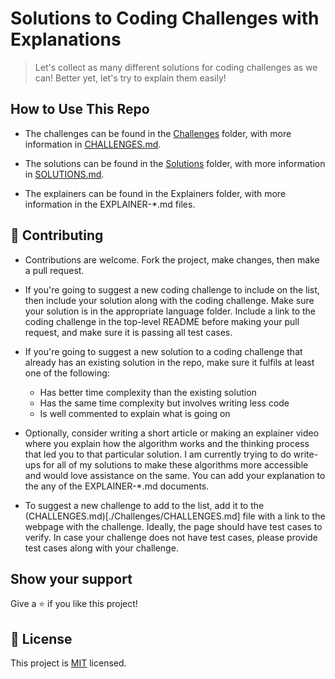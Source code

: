 # Solutions to Coding Challenges with Explanations


> Let's collect as many different solutions for coding challenges as we can! Better yet, let's try to explain them easily!

## How to Use This Repo

- The challenges can be found in the [Challenges](./Challenges) folder, with more information in [CHALLENGES.md](./Challenges/CHALLENGES.md).

- The solutions can be found in the [Solutions](./Solutions) folder, with more information in [SOLUTIONS.md](./Solutions/SOLUTIONS.md).

- The explainers can be found in the Explainers folder, with more information in the EXPLAINER-*.md files.



## 🤝 Contributing

- Contributions are welcome. Fork the project, make changes, then make a pull request.

- If you're going to suggest a new coding challenge to include on the list, then include your solution along with the coding challenge. Make sure your solution is in the appropriate language folder. Include a link to the coding challenge in the top-level README before making your pull request, and make sure it is passing all test cases.

- If you're going to suggest a new solution to a coding challenge that already has an existing solution in the repo, make sure it fulfils at least one of the following:
  - Has better time complexity than the existing solution
  - Has the same time complexity but involves writing less code
  - Is well commented to explain what is going on

- Optionally, consider writing a short article or making an explainer video where you explain how the algorithm works and the thinking process that led you to that particular solution. I am currently trying to do write-ups for all of my solutions to make these algorithms more accessible and would love assistance on the same. You can add your explanation to the any of the EXPLAINER-*.md documents.

- To suggest a new challenge to add to the list, add it to the (CHALLENGES.md)[./Challenges/CHALLENGES.md] file with a link to the webpage with the challenge. Ideally, the page should have test cases to verify. In case your challenge does not have test cases, please provide test cases along with your challenge. 

## Show your support

Give a ⭐️ if you like this project!

## 📝 License

This project is [MIT](lic.url) licensed.
